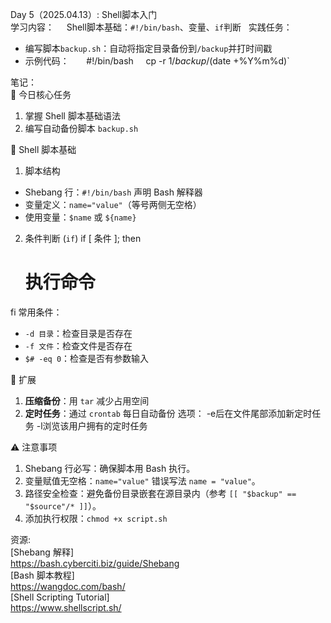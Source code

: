 Day 5（2025.04.13）: Shell脚本入门  
学习内容：  
  Shell脚本基础：`#!/bin/bash`、变量、`if`判断  
实践任务：  
- 编写脚本`backup.sh`：自动将指定目录备份到`/backup`并打时间戳  
- 示例代码：  
    #!/bin/bash
    cp -r $1 /backup/$(date +%Y%m%d)`

笔记：  
🌟 今日核心任务  
1. 掌握 Shell 脚本基础语法  
2. 编写自动备份脚本 `backup.sh`   

📜 Shell 脚本基础  
1. 脚本结构  
- Shebang 行：`#!/bin/bash` 声明 Bash 解释器  
- 变量定义：`name="value"`（等号两侧无空格）  
- 使用变量：`$name` 或 `${name}`  
 2. 条件判断 (`if`) 
if [ 条件 ]; then
    # 执行命令
fi 
常用条件：  
- `-d 目录`：检查目录是否存在  
- `-f 文件`：检查文件是否存在  
- `$# -eq 0`：检查是否有参数输入  

🚀 扩展  
1. **压缩备份**：用 `tar` 减少占用空间
2. **定时任务**：通过 `crontab` 每日自动备份
选项：
-e后在文件尾部添加新定时任务
-l浏览该用户拥有的定时任务

⚠️ 注意事项  
1. Shebang 行必写：确保脚本用 Bash 执行。  
2. 变量赋值无空格：`name="value"` 错误写法 `name = "value"`。  
3. 路径安全检查：避免备份目录嵌套在源目录内（参考 `[[ "$backup" == "$source"/* ]]`）。
4. 添加执行权限：`chmod +x script.sh`  

资源:  
[Shebang 解释]  
https://bash.cyberciti.biz/guide/Shebang  
[Bash 脚本教程]  
https://wangdoc.com/bash/  
[Shell Scripting Tutorial]  
https://www.shellscript.sh/
